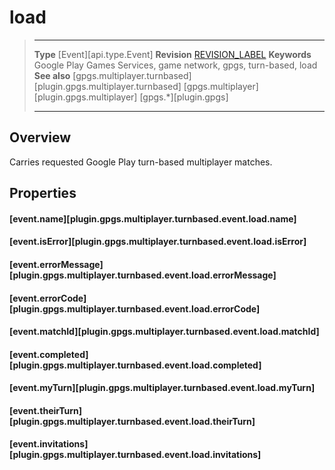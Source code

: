 # load

> --------------------- ------------------------------------------------------------------------------------------
> __Type__              [Event][api.type.Event]
> __Revision__          [REVISION_LABEL](REVISION_URL)
> __Keywords__          Google Play Games Services, game network, gpgs, turn-based, load
> __See also__          [gpgs.multiplayer.turnbased][plugin.gpgs.multiplayer.turnbased]
>						[gpgs.multiplayer][plugin.gpgs.multiplayer]
>                       [gpgs.*][plugin.gpgs]
> --------------------- ------------------------------------------------------------------------------------------

## Overview

Carries requested Google Play <nobr>turn-based</nobr> multiplayer matches.

## Properties

#### [event.name][plugin.gpgs.multiplayer.turnbased.event.load.name]

#### [event.isError][plugin.gpgs.multiplayer.turnbased.event.load.isError]

#### [event.errorMessage][plugin.gpgs.multiplayer.turnbased.event.load.errorMessage]

#### [event.errorCode][plugin.gpgs.multiplayer.turnbased.event.load.errorCode]

#### [event.matchId][plugin.gpgs.multiplayer.turnbased.event.load.matchId]

#### [event.completed][plugin.gpgs.multiplayer.turnbased.event.load.completed]

#### [event.myTurn][plugin.gpgs.multiplayer.turnbased.event.load.myTurn]

#### [event.theirTurn][plugin.gpgs.multiplayer.turnbased.event.load.theirTurn]

#### [event.invitations][plugin.gpgs.multiplayer.turnbased.event.load.invitations]